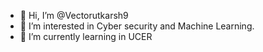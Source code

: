 - 👋 Hi, I’m @Vectorutkarsh9
- 👀 I’m interested in Cyber security and Machine Learning. 
- 🌱 I’m currently learning in UCER

<!---
Vectorutkarsh9/Vectorutkarsh9 is a ✨ special ✨ repository because its `README.md` (this file) appears on your GitHub profile.
You can click the Preview link to take a look at your changes.
--->
